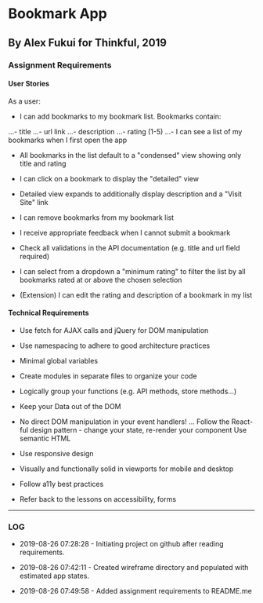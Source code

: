 # Bookmark App
## By Alex Fukui for Thinkful, 2019

### Assignment Requirements

#### User Stories
As a user:

- I can add bookmarks to my bookmark list. Bookmarks contain:

...- title
...- url link
...- description
...- rating (1-5)
...- I can see a list of my bookmarks when I first open the app

- All bookmarks in the list default to a "condensed" view showing only title and rating

- I can click on a bookmark to display the "detailed" view

- Detailed view expands to additionally display description and a "Visit Site" link

- I can remove bookmarks from my bookmark list

- I receive appropriate feedback when I cannot submit a bookmark

- Check all validations in the API documentation (e.g. title and url field required)

- I can select from a dropdown a "minimum rating" to filter the list by all bookmarks rated at or above the chosen selection

- (Extension) I can edit the rating and description of a bookmark in my list

#### Technical Requirements

- Use fetch for AJAX calls and jQuery for DOM manipulation

- Use namespacing to adhere to good architecture practices

- Minimal global variables

- Create modules in separate files to organize your code

- Logically group your functions (e.g. API methods, store methods...)

- Keep your Data out of the DOM

- No direct DOM manipulation in your event handlers!
... Follow the React-ful design pattern - change your state, re-render your component
Use semantic HTML

- Use responsive design

- Visually and functionally solid in viewports for mobile and desktop

- Follow a11y best practices

- Refer back to the lessons on accessibility, forms

***

### LOG

 - 2019-08-26 07:28:28 - Initiating project on github after reading requirements.

 - 2019-08-26 07:42:11 - Created wireframe directory and populated with estimated app states.

 - 2019-08-26 07:49:58 - Added assignment requirements to README.me